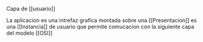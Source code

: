 Capa de [[usuario]]

La aplicacion es una intrefaz grafica montada sobre una [[Presentacion]] es una [[Instancia]] de usuario que permite comucacion con la siguiente capa del modelo [[OSI]]
